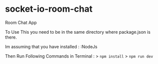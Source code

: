 # socket-io-room-chat
Room Chat App

To Use This you need to be in the
same directory where package.json is there.

Im assuming that you have installed :
	:NodeJs

Then Run Following Commands in Terminal :
	> `npm install` 
	> `npm run dev`
